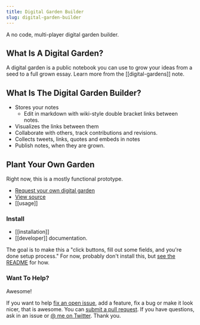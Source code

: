 ```yaml
---
title: Digital Garden Builder 
slug: digital-garden-builder
---
```

A no code, multi-player digital garden builder.

## What Is A Digital Garden?

A digital garden is a public notebook you can use to grow your ideas from a seed to a full grown essay. Learn more from the [[digital-gardens]] note.
 

## What Is The Digital Garden Builder?

- Stores your notes
  - Edit in markdown with wiki-style double bracket links between notes.
- Visualizes the links between them
- Collaborate with others, track contributions and revisions.
- Collects tweets, links, quotes and embeds in notes
- Publish notes, when they are grown.
  

## Plant Your Own Garden

Right now, this is a mostly functional prototype.

- [Request your own digital garden](https://docs.google.com/forms/d/e/1FAIpQLSceXRwG_NQ-5sy1lcP613uS_BH2H1JqhuGOzOWbai7XClK3Cw/viewform)
- [View source](https://github.com/Shelob9/garden-cms)
- [[usage]]

### Install

- [[installation]]
- [[developer]] documentation.

The goal is to make this a "click buttons, fill out some fields, and you're done setup process." For now, probably don't install this, but [see the README](https://github.com/Shelob9/garden-cms/blob/main/README.md) for how. 


### Want To Help?

Awesome!
  
If you want to help [fix an open issue](https://github.com/Shelob9/digitial-garden-builder/issues), add a feature, fix a bug or make it look nicer, that is awesome. You can [submit a pull request](https://github.com/Shelob9/digitial-garden-builder/pulls). If you have questions, ask in an issue or [@ me on Twitter](https://twitter.com/josh412). Thank you.
